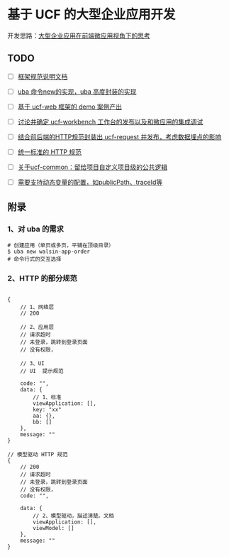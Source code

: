 # 基于 UCF 的大型企业应用开发

开发思路：[大型企业应用在前端微应用视角下的思考](https://github.com/iuap-design/blog/issues/306)


## TODO

- [ ] [框架规范说明文档]()
- [ ] [uba 命令new的实现，uba 高度封装的实现]()
- [ ] [基于 ucf-web 框架的 demo 案例产出]()
- [ ] [讨论并确定 ucf-workbench 工作台的发布以及和微应用的集成调试]()
- [ ] [结合前后端的HTTP规范封装出  ucf-request 并发布，考虑数据埋点的影响]()
- [ ] [统一标准的 HTTP 规范]()
- [ ] [关于ucf-common：留给项目自定义项目级的公共逻辑]()
- [ ] [需要支持动态变量的配置，如publicPath、traceId等]()


## 附录

### 1、对 uba 的需求
```
# 创建应用（单页或多页，平铺在顶级目录）
$ uba new walsin-app-order
# 命令行式的交互选择
```

### 2、HTTP 的部分规范
```

{
    // 1、网络层
    // 200

    // 2、应用层
    // 请求超时
    // 未登录，跳转到登录页面
    // 没有权限，

    // 3、UI 
    // UI  提示规范

    code: "",
    data: {
        // 1、标准
        viewApplication: [],
        key: "xx"
        aa: {},
        bb: []
    },
    message: ""
}
```

```
// 模型驱动 HTTP 规范
{
    // 200
    // 请求超时
    // 未登录，跳转到登录页面
    // 没有权限，
    code: "",

    data: {
        // 2、模型驱动，描述清楚。文档
        viewApplication: [],
        viewModel: []
    },
    message: ""
}
```




